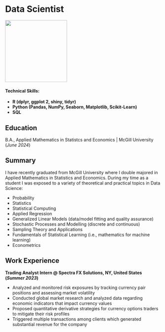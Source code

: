 # Data Scientist

<img width="200" height="200" src="assets/roundphoto.JPG">
    
#### Technical Skills: 
- **R (dplyr, ggplot 2, shiny, tidyr)**
- **Python (Pandas, NumPy, Seaborn, Matplotlib, Scikit-Learn)**
- **SQL**

## Education			        		
B.A., Applied Mathematics in Statistcs and Economics | McGill University (_June 2024_)

## Summary 
I have recently graduated from McGill University where I double majored in Applied Mathematics in Statistics and Economics. During my time as a student I was exposed to a variety of theoretical and practical topics in Data Science:

- Probability
- Statistics
- Statistical Computing 
- Applied Regression
- Generalized Linear Models (data/model fitting and quality assurance)
- Stochastic Processes and Modelling (discrete and continuous)
- Sampling Theory and Applications 
- Fundamentals of Statistical Learning (i.e., mathematics for machine learning)
- Econometrics

## Work Experience
**Trading Analyst Intern @ Spectra FX Solutions, NY, United States (_Summer 2023_)**
- Analyzed and monitored risk exposures by tracking currency pair positions and assessing market volatility
- Conducted global market research and analyzed data regarding economic indicators that impact currency values
- Proposed quantitative derivative strategies for currency options traders to mitigate their risk profiles
- Triggered multiple transactions among clients which generated substantial revenue for the company


